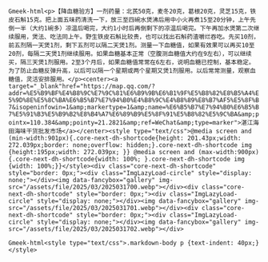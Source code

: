 `Gmeek-html<p>【降血糖验方】一剂药量：北芪50克，麦冬20克，葛根20克，灵芝15克，铁皮石斛15克。把上面五味药清洗一下，放三至四碗水煲沸后用中小火再煮15至20分钟，上午先倒一半（大约1碗多）凉温后喝完，大约1小时后再倒剩下的凉温后喝完。下午再加水煲第二次继续服用，煲法、吃法同上午。野生铁皮石斛比较贵，也可以找出石斛药渣嚼烂吞吃。先买10剂，前五剂隔一天煲1剂，剩下五剂可以隔二天煲1剂。测量一下血糖值，如果有效果可以再买10至20剂，每隔二天煲1剂继续服用。如果血糖基本正常（空腹测血糖值大约在9左右），可以继续买，隔三天煲1剂服用。2至3个月后，如果血糖值常常在6左右，说明血糖已控制，基本稳定。为了防止血糖反弹升高，以后可以隔一个星期或两个星期又煲1剂服用。以后常常测量，观察血糖值，灵活安排服用。</p><center><a target="_blank"href="https://map.qq.com/?addr=%E5%B9%BF%E4%B8%9C%E7%9C%81%E6%B9%9B%E6%B1%9F%E5%B8%82%E8%B5%A4%E5%9D%8E%E5%8C%BA%E6%B5%B7%E7%94%B0%E4%B8%9C%E4%B8%89%E8%B7%AF5%E5%8F%B7&isopeninfowin=1&amp;markertype=1&amp;name=%E6%B5%B7%E7%94%B0%E6%B5%B7%E5%91%B3%E5%B9%B2%E8%B4%A7%E6%89%B9%E5%8F%91%E5%B8%82%E5%9C%BA&amp;pointx=110.384&amp;pointy=21.2821&amp;ref=WeChat&amp;type=marker">湛江海田海味干货批发市场</a></center><style type="text/css">@media screen and (min-width:901px){.core-next-dh-shortcode{height: 201.43px;width: 272.039px;border: none;overflow: hidden;}.core-next-dh-shortcode img {height:195px;width: 272.039px; }} @media screen and (max-width:900px){.core-next-dh-shortcode{width: 100%;	}.core-next-dh-shortcode img {width: 100%;}}</style><div class="core-next-dh-shortcode" style="border: 0px;"><div class="ImgLazyLoad-circle" style="display: none;"></div><img data-fancybox="gallery" img-src="/assets/file/2025/03/2025031700.webp"></div><div class="core-next-dh-shortcode" style="border: 0px;"><div class="ImgLazyLoad-circle" style="display: none;"></div><img data-fancybox="gallery" img-src="/assets/file/2025/03/2025031701.webp"></div><div class="core-next-dh-shortcode" style="border: 0px;"><div class="ImgLazyLoad-circle" style="display: none;"></div><img data-fancybox="gallery" img-src="/assets/file/2025/03/2025031702.webp"></div>`

`Gmeek-html<style type="text/css">.markdown-body p {text-indent: 40px;}</style>`